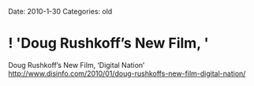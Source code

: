 Date: 2010-1-30
Categories: old

# ! 'Doug Rushkoff’s New Film, '

Doug Rushkoff’s New Film, ‘Digital Nation’ <a href="http://www.disinfo.com/2010/01/doug-rushkoffs-new-film-digital-nation/" rel="nofollow">http://www.disinfo.com/2010/01/doug-rushkoffs-new-film-digital-nation/</a>
